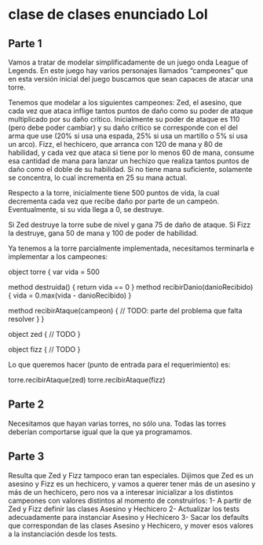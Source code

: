 # clase de clases enunciado Lol

## Parte 1

Vamos a tratar de modelar simplificadamente de un juego onda League of Legends. En este juego hay varios personajes llamados “campeones” que en esta versión inicial del juego buscamos que sean capaces de atacar una torre.

Tenemos que modelar a los siguientes campeones:
Zed, el asesino, que cada vez que ataca inflige tantos puntos de daño como su poder de ataque multiplicado por su daño crítico. Inicialmente su poder de ataque es 110 (pero debe poder cambiar) y su daño crítico se corresponde con el del arma que use (20% si usa una espada, 25% si usa un martillo o 5% si usa un arco).
Fizz, el hechicero, que arranca con 120 de mana y 80 de habilidad, y cada vez que ataca si tiene por lo menos 60 de mana, consume esa cantidad de mana para lanzar un hechizo que realiza tantos puntos de daño como el doble de su habilidad. Si no tiene mana suficiente, solamente se concentra, lo cual incrementa en 25 su mana actual.

Respecto a la torre, inicialmente tiene 500 puntos de vida, la cual decrementa cada vez que recibe daño por parte de un campeón. Eventualmente, si su vida llega a 0, se destruye.

Si Zed destruye la torre sube de nivel y gana 75 de daño de ataque. Si Fizz la destruye, gana 50 de mana y 100 de poder de habilidad.

Ya tenemos a la torre parcialmente implementada, necesitamos terminarla e implementar a los campeones:

object torre {
  var vida = 500

  method destruida() {
    return vida == 0
  }
  method recibirDanio(danioRecibido){
    vida = 0.max(vida - danioRecibido)
  }

  method recibirAtaque(campeon) {
    // TODO: parte del problema que falta resolver
  }
}

object zed {
  // TODO
}

object fizz {
  // TODO
}

Lo que queremos hacer (punto de entrada para el requerimiento) es:

torre.recibirAtaque(zed)
torre.recibirAtaque(fizz)

## Parte 2

Necesitamos que hayan varias torres, no sólo una. Todas las torres deberían comportarse igual que la que ya programamos.

## Parte 3

Resulta que Zed y Fizz tampoco eran tan especiales. Dijimos que Zed es un asesino y Fizz es un hechicero, y vamos a querer tener más de un asesino y más de un hechicero, pero nos va a interesar inicializar a los distintos campeones con valores distintos al momento de construirlos:
1- A partir de Zed y Fizz definir las clases Asesino y Hechicero
2- Actualizar los tests adecuadamente para instanciar Asesino y Hechicero
3- Sacar los defaults que correspondan de las clases Asesino y Hechicero, y mover esos valores a la instanciación desde los tests.





